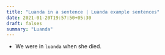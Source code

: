 ```yaml
---
title: "Luanda in a sentence | Luanda example sentences"
date: 2021-01-20T19:57:50+05:30
draft: falses
summary: "Luanda"
---
```

- We were in `luanda` when she died.
                 
